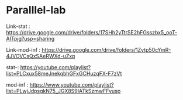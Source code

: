# Paralllel-lab

Link-stat : https://drive.google.com/drive/folders/17SHh2yTtrSE2hFGsszbx5_ooT-AITpjg?usp=sharing

Link-mod-inf : https://drive.google.com/drive/folders/1Zvtp50cYmR-4JVOVCsQxSAeRWXd-uZxq


stat-:  https://youtube.com/playlist?list=PLCxux58meJnekqbhGFxGCHuzqFX-F7zVt

mod-inf : https://www.youtube.com/playlist?list=PLwjJdpsgkN75_JGX8S9IATkSzmwFFyusp


